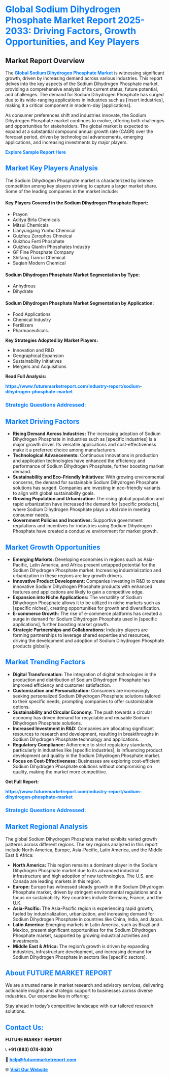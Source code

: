 <h1 style="color: #007BFF;">Global Sodium Dihydrogen Phosphate Market Report 2025-2033: Driving Factors, Growth Opportunities, and Key Players</h1>

<section id="overview">
<h2>Market Report Overview</h2>
<p>The <a href="https://www.futuremarketreport.com/industry-report/sodium-dihydrogen-phosphate-market" style="color: #007BFF; text-decoration: none;"><strong>Global Sodium Dihydrogen Phosphate Market</strong></a> is witnessing significant growth, driven by increasing demand across various industries. This report delves into the key aspects of the Sodium Dihydrogen Phosphate market, providing a comprehensive analysis of its current status, future potential, and challenges. The demand for Sodium Dihydrogen Phosphate has surged due to its wide-ranging applications in industries such as [insert industries], making it a critical component in modern-day [applications].</p>
<p>As consumer preferences shift and industries innovate, the Sodium Dihydrogen Phosphate market continues to evolve, offering both challenges and opportunities for stakeholders. The global market is expected to expand at a substantial compound annual growth rate (CAGR) over the forecast period, driven by technological advancements, emerging applications, and increasing investments by major players.</p>
</section>

<section id="overview">
<p><a href="https://www.futuremarketreport.com/request-sample/reportId=58141" style="color: #007BFF; text-decoration: none;"><strong>Explore Sample Report Here</strong></a></p>
</section>

<section id="key-players">
<h2 style="color: #007BFF;">Market Key Players Analysis</h2>
<p>The Sodium Dihydrogen Phosphate market is characterized by intense competition among key players striving to capture a larger market share. Some of the leading companies in the market include:</p>
<h4>Key Players Covered in the Sodium Dihydrogen Phosphate Report:</h4>
<ul><li>Prayon</li><li>Aditya Birla Chemicals</li><li>Mitsui Chemicals</li><li>Lianyungang Yunbo Chemical</li><li>Guizhou Zerophos Chmeical</li><li>Guizhou Ferti Phosphate</li><li>Guizhou Qianlin Phosphates Industry</li><li>GF Fine Phosphate Company</li><li>Shifang Tianrui Chemical</li><li>Suqian Modern Chemical</li></ul>
<h4>Sodium Dihydrogen Phosphate Market Segmentation by Type:</h4>
<ul><li>Anhydrous</li><li>Dihydrate</li></ul>

<h4>Sodium Dihydrogen Phosphate Market Segmentation by Application:</h4>
<ul><li>Food Applications</li><li>Chemical Industry</li><li>Fertilizers</li><li>Pharmaceuticals.</li></ul>
<p><strong>Key Strategies Adopted by Market Players:</strong></p>
<ul>
<li>Innovation and R&D</li>
<li>Geographical Expansion</li>
<li>Sustainability Initiatives</li>
<li>Mergers and Acquisitions</li>
</ul>
</section>

<section>
<p><strong>Read Full Analysis: </strong></p><a href="https://www.futuremarketreport.com/industry-report/sodium-dihydrogen-phosphate-market" style="color: #007BFF; text-decoration: none;"><strong>https://www.futuremarketreport.com/industry-report/sodium-dihydrogen-phosphate-market</strong></a>
<h3 style="color: #007BFF;">Strategic Questions Addressed:</h3>
</section>

<section id="driving-factors">
<h2 style="color: #007BFF;">Market Driving Factors</h2>
<ul>
<li><strong>Rising Demand Across Industries:</strong> The increasing adoption of Sodium Dihydrogen Phosphate in industries such as [specific industries] is a major growth driver. Its versatile applications and cost-effectiveness make it a preferred choice among manufacturers.</li>
<li><strong>Technological Advancements:</strong> Continuous innovations in production and application technologies have enhanced the efficiency and performance of Sodium Dihydrogen Phosphate, further boosting market demand.</li>
<li><strong>Sustainability and Eco-Friendly Initiatives:</strong> With growing environmental concerns, the demand for sustainable Sodium Dihydrogen Phosphate solutions has surged. Companies are investing in eco-friendly variants to align with global sustainability goals.</li>
<li><strong>Growing Population and Urbanization:</strong> The rising global population and rapid urbanization have increased the demand for [specific products], where Sodium Dihydrogen Phosphate plays a vital role in meeting consumer needs.</li>
<li><strong>Government Policies and Incentives:</strong> Supportive government regulations and incentives for industries using Sodium Dihydrogen Phosphate have created a conducive environment for market growth.</li>
</ul>
</section>

<section id="growth-opportunities">
<h2 style="color: #007BFF;">Market Growth Opportunities</h2>
<ul>
<li><strong>Emerging Markets:</strong> Developing economies in regions such as Asia-Pacific, Latin America, and Africa present untapped potential for the Sodium Dihydrogen Phosphate market. Increasing industrialization and urbanization in these regions are key growth drivers.</li>
<li><strong>Innovative Product Development:</strong> Companies investing in R&D to create innovative Sodium Dihydrogen Phosphate products with enhanced features and applications are likely to gain a competitive edge.</li>
<li><strong>Expansion into Niche Applications:</strong> The versatility of Sodium Dihydrogen Phosphate allows it to be utilized in niche markets such as [specific niches], creating opportunities for growth and diversification.</li>
<li><strong>E-commerce Growth:</strong> The rise of e-commerce platforms has created a surge in demand for Sodium Dihydrogen Phosphate used in [specific applications], further boosting market growth.</li>
<li><strong>Strategic Partnerships and Collaborations:</strong> Industry players are forming partnerships to leverage shared expertise and resources, driving the development and adoption of Sodium Dihydrogen Phosphate products globally.</li>
</ul>
</section>

<section id="trending-factors">
<h2 style="color: #007BFF;">Market Trending Factors</h2>
<ul>
<li><strong>Digital Transformation:</strong> The integration of digital technologies in the production and distribution of Sodium Dihydrogen Phosphate has improved efficiency and customer satisfaction.</li>
<li><strong>Customization and Personalization:</strong> Consumers are increasingly seeking personalized Sodium Dihydrogen Phosphate solutions tailored to their specific needs, prompting companies to offer customizable options.</li>
<li><strong>Sustainability and Circular Economy:</strong> The push towards a circular economy has driven demand for recyclable and reusable Sodium Dihydrogen Phosphate solutions.</li>
<li><strong>Increased Investment in R&D:</strong> Companies are allocating significant resources to research and development, resulting in breakthroughs in Sodium Dihydrogen Phosphate technology and applications.</li>
<li><strong>Regulatory Compliance:</strong> Adherence to strict regulatory standards, particularly in industries like [specific industries], is influencing product development and quality in the Sodium Dihydrogen Phosphate market.</li>
<li><strong>Focus on Cost-Effectiveness:</strong> Businesses are exploring cost-efficient Sodium Dihydrogen Phosphate solutions without compromising on quality, making the market more competitive.</li>
</ul>
</section>

<section>
<p><strong>Get Full Report: </strong></p><a href="https://www.futuremarketreport.com/industry-report/sodium-dihydrogen-phosphate-market" style="color: #007BFF; text-decoration: none;"><strong>https://www.futuremarketreport.com/industry-report/sodium-dihydrogen-phosphate-market</strong></a>
<h3 style="color: #007BFF;">Strategic Questions Addressed:</h3>
</section>


<section id="regional-analysis">
<h2 style="color: #007BFF;">Market Regional Analysis</h2>
<p>The global Sodium Dihydrogen Phosphate market exhibits varied growth patterns across different regions. The key regions analyzed in this report include North America, Europe, Asia-Pacific, Latin America, and the Middle East & Africa:</p>
<ul>
<li><strong>North America:</strong> This region remains a dominant player in the Sodium Dihydrogen Phosphate market due to its advanced industrial infrastructure and high adoption of new technologies. The U.S. and Canada are leading markets in this region.</li>
<li><strong>Europe:</strong> Europe has witnessed steady growth in the Sodium Dihydrogen Phosphate market, driven by stringent environmental regulations and a focus on sustainability. Key countries include Germany, France, and the U.K.</li>
<li><strong>Asia-Pacific:</strong> The Asia-Pacific region is experiencing rapid growth, fueled by industrialization, urbanization, and increasing demand for Sodium Dihydrogen Phosphate in countries like China, India, and Japan.</li>
<li><strong>Latin America:</strong> Emerging markets in Latin America, such as Brazil and Mexico, present significant opportunities for the Sodium Dihydrogen Phosphate market, supported by growing industrial activities and investments.</li>
<li><strong>Middle East & Africa:</strong> The region’s growth is driven by expanding industries, infrastructure development, and increasing demand for Sodium Dihydrogen Phosphate in sectors like [specific sectors].</li>
</ul>
</section>

<footer>
<h2 style="color: #007BFF;">About FUTURE MARKET REPORT</h2>
<p>We are a trusted name in market research and advisory services, delivering actionable insights and strategic support to businesses across diverse industries. Our expertise lies in offering:</p>

<p>Stay ahead in today’s competitive landscape with our tailored research solutions.</p>

<h2 style="color: #007BFF;">Contact Us:</h2>
<p><strong>FUTURE MARKET REPORT</strong></p>
<p>📞 <strong>+91 (883) 074-8030</strong></p>
<p>📧 <strong><a href="mailto:help@futuremarketreport.com" style="color: #007BFF;">help@futuremarketreport.com</a></strong></p>
<p>🌐 <strong><a href="https://www.futuremarketreport.com/" style="color: #007BFF;">Visit Our Website</a></strong></p>
</footer>